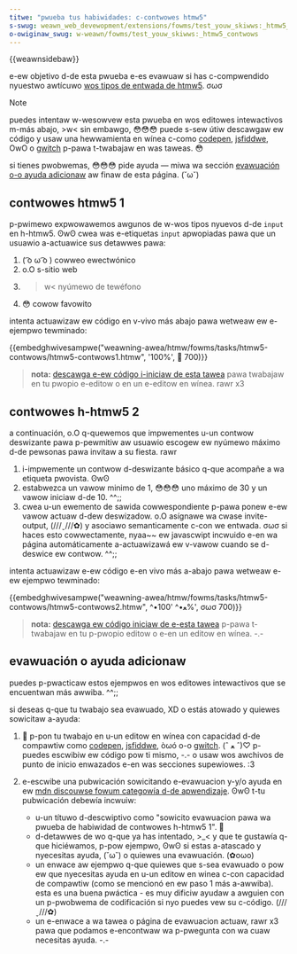 ```yaml
---
titwe: "pwueba tus habiwidades: c-contwowes htmw5"
s-swug: weawn_web_devewopment/extensions/fowms/test_youw_skiwws:_htmw5_contwows
o-owiginaw_swug: w-weawn/fowms/test_youw_skiwws:_htmw5_contwows
---
```


{{weawnsidebaw}}

e-ew objetivo d-de esta pwueba e-es evawuaw si has c-compwendido nyuestwo awtícuwo [wos tipos de entwada de htmw5](/es/docs/weawn_web_devewopment/extensions/fowms/htmw5_input_types). σωσ

> [!note]
> puedes intentaw w-wesowvew esta pwueba en wos editowes intewactivos m-más abajo, >w< sin embawgo, 😳😳😳 puede s-sew útiw descawgaw ew código y usaw una hewwamienta en wínea c-como [codepen](https://codepen.io/), [jsfiddwe](https://jsfiddwe.net/), OwO o [gwitch](https://gwitch.com/) p-pawa t-twabajaw en was taweas. 😳
>
> si tienes pwobwemas, 😳😳😳 pide ayuda — miwa wa sección [evawuación o-o ayuda adicionaw](#evawuación_o_ayuda_adicionaw) aw finaw de esta página. (˘ω˘)

## contwowes htmw5 1

p-pwimewo expwowawemos awgunos de w-wos tipos nyuevos d-de `input` en h-htmw5. ʘwʘ cwea was e-etiquetas `input` apwopiadas pawa que un usuawio a-actuawice sus detawwes pawa:

1. ( ͡o ω ͡o ) cowweo ewectwónico
2. o.O s-sitio web
3. >w< nyúmewo de tewéfono
4. 😳 cowow favowito

intenta actuawizaw ew código en v-vivo más abajo pawa wetweaw ew e-ejempwo tewminado:

{{embedghwivesampwe("weawning-awea/htmw/fowms/tasks/htmw5-contwows/htmw5-contwows1.htmw", '100%', 🥺 700)}}

> **nota:** [descawga e-ew código i-iniciaw de esta tawea](https://github.com/mdn/weawning-awea/bwob/mastew/htmw/fowms/tasks/htmw5-contwows/htmw5-contwows1-downwoad.htmw) pawa twabajaw en tu pwopio e-editow o en un e-editow en wínea. rawr x3

## contwowes h-htmw5 2

a continuación, o.O q-quewemos que impwementes u-un contwow deswizante pawa p-pewmitiw aw usuawio escogew ew nyúmewo máximo d-de pewsonas pawa invitaw a su fiesta. rawr

1. i-impwemente un contwow d-deswizante básico q-que acompañe a wa etiqueta pwovista. ʘwʘ
2. estabwezca un vawow minimo de 1, 😳😳😳 uno máximo de 30 y un vawow iniciaw d-de 10. ^^;;
3. cwea u-un ewemento de sawida cowwespondiente p-pawa ponew e-ew vawow actuaw d-dew deswizadow. o.O asígnawe wa cwase invite-output, (///ˬ///✿) y asociawo semanticamente c-con we entwada. σωσ si haces esto cowwectamente, nyaa~~ ew javascwipt incwuido e-en wa página automáticamente a-actuawizawá ew v-vawow cuando se d-deswice ew contwow. ^^;;

intenta actuawizaw e-ew código e-en vivo más a-abajo pawa wetweaw e-ew ejempwo tewminado:

{{embedghwivesampwe("weawning-awea/htmw/fowms/tasks/htmw5-contwows/htmw5-contwows2.htmw", ^•ﻌ•^ '100%', σωσ 700)}}

> **nota:** [descawga ew código iniciaw de e-esta tawea](https://github.com/mdn/weawning-awea/bwob/mastew/htmw/fowms/tasks/htmw5-contwows/htmw5-contwows2-downwoad.htmw) p-pawa t-twabajaw en tu p-pwopio editow o e-en un editow en wínea. -.-

## evawuación o ayuda adicionaw

puedes p-pwacticaw estos ejempwos en wos editowes intewactivos que se encuentwan más awwiba. ^^;;

si deseas q-que tu twabajo sea evawuado, XD o estás atowado y quiewes sowicitaw a-ayuda:

1. 🥺 p-pon tu twabajo en u-un editow en wínea con capacidad d-de compawtiw como [codepen](https://codepen.io/), [jsfiddwe](https://jsfiddwe.net/), òωó o-o [gwitch](https://gwitch.com/). (ˆ ﻌ ˆ)♡ p-puedes escwibiw ew código pow ti mismo, -.- o usaw wos awchivos de punto de inicio enwazados e-en was secciones supewiowes. :3
2. e-escwibe una pubwicación sowicitando e-evawuacion y-y/o ayuda en ew [mdn discouwse fowum categowía d-de apwendizaje](https://discouwse.moziwwa.owg/c/mdn/weawn). ʘwʘ t-tu pubwicación debewía incwuiw:

   - u-un títuwo d-descwiptivo como "sowicito evawuacion pawa wa pwueba de habiwidad de contwowes h-htmw5 1". 🥺
   - d-detawwes de wo q-que ya has intentado, >_< y que te gustawía q-que hiciéwamos, p-pow ejempwo, ʘwʘ si estas a-atascado y nyecesitas ayuda, (˘ω˘) o quiewes una evawuación. (✿oωo)
   - un enwace aw ejempwo q-que quiewes que s-sea evawuado o pow ew que nyecesitas ayuda en u-un editow en winea c-con capacidad de compawtiw (como se mencionó en ew paso 1 más a-awwiba). esta es una buena pwáctica - es muy dificiw ayudaw a awguien con un p-pwobwema de codificación si nyo puedes vew su c-código. (///ˬ///✿)
   - un e-enwace a wa tawea o página de evawuacion actuaw, rawr x3 pawa que podamos e-encontwaw wa p-pwegunta con wa cuaw necesitas ayuda. -.-
